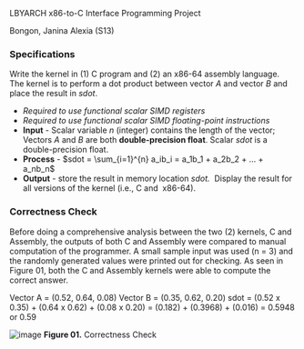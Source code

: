 LBYARCH x86-to-C Interface Programming Project

Bongon, Janina Alexia (S13)

### Specifications
Write the kernel in (1) C program and (2) an x86-64 assembly language.  The kernel is to perform a dot product between vector _A_ and vector _B_ and place the result in _sdot_.
- *Required to use functional scalar SIMD registers*
- *Required to use functional scalar SIMD floating-point instructions*
- **Input** - Scalar variable _n_ (integer) contains the length of the vector;  Vectors _A_ and _B_ are both **double-precision float**. Scalar _sdot_ is a double-precision float.
- **Process** - $sdot = \sum_{i=1}^{n} a_ib_i = a_1b_1 + a_2b_2 + ... + a_nb_n$
- **Output** - store the result in memory location _sdot._  Display the result for all versions of the kernel (i.e., C and  x86-64).

### Correctness Check
Before doing a comprehensive analysis between the two (2) kernels, C and Assembly, the outputs of both C and Assembly were compared to manual computation of the programmer. A small sample input was used (n = 3) and the randomly generated values were printed out for checking. As seen in Figure 01, both the C and Assembly kernels were able to compute the correct answer.

Vector A = (0.52, 0.64, 0.08)
Vector B = (0.35, 0.62, 0.20)
sdot = (0.52 x 0.35) + (0.64 x 0.62) + (0.08 x 0.20)
     = (0.182) + (0.3968) + (0.016)
     = 0.5948 or 0.59

![image](https://github.com/lovexias/LBYARCHx86-to-C/assets/134917158/87faa1bf-1995-47b8-b31f-9518e0c7cae0)
**Figure 01.** Correctness Check

